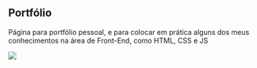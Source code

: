 ## Portfólio
<p>Página para portfólio pessoal, e para colocar em prática alguns dos meus conhecimentos na área de Front-End, como HTML, CSS e JS</p>
<img src="https://user-images.githubusercontent.com/104142714/179123773-1332ebe4-737b-413b-bb13-99addbbf1c0a.jpg"/>


